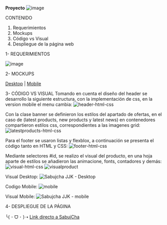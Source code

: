 **Proyecto**  ![image](https://github.com/karolgalindo02/Sabujcha_JJK/assets/133469855/96ac0047-f42d-4d30-b504-d4cdb009e518)

CONTENIDO

1. Requerimientos
2. Mockups
3. Código vs Visual
4. Despliegue de la página web

1- REQUERIMIENTOS

![image](https://github.com/karolgalindo02/Sabujcha_JJK/assets/133469855/8fb34ff8-0d3b-4a19-b4c8-63e70bd5eb54)

2- MOCKUPS

[Desktop](https://drive.google.com/drive/folders/15O58LqLTld3vrdly4R1xSWiiGY_Oe8gX?usp=drive_link) | [Mobile](https://drive.google.com/drive/folders/1o2P3HVosRcUWgLTZDDzQxqDixe4NMcUa?usp=drive_link)

3- CÓDIGO VS VISUAL
Tomando en cuenta el diseño del header se desarrollo la siguiente estructura, con la implementación de css, en la version mobile el menu cambia:
![header-html-css](https://github.com/karolgalindo02/Sabujcha_JJK/assets/122057880/3c0c3cf3-a400-49d0-ad4a-570cfae6d43d)

Con la clase banner se definieron los estilos del apartado de ofertas, en el caso de (latest products, new products y latest news) en contenedores compartieron estilos css, correspondientes a las imagenes grid:
![latestproducts-html-css](https://github.com/karolgalindo02/Sabujcha_JJK/assets/122057880/b98adbe1-2766-455a-90ba-e2592ab3d038)

Para el footer se usaron listas y flexblox, a continuación se presenta el código tanto en HTML y CSS:
![footer-html-css](https://github.com/karolgalindo02/Sabujcha_JJK/assets/122057880/1746b5a2-3677-4c34-8282-51153d554441)


Mediante selectores #id, se realizo el visual del producto, en una hoja aparte de estilos se añadieron las animacione, fonts, contadores y demás:
![visual-html-css](https://github.com/karolgalindo02/Sabujcha_JJK/assets/122057880/6b49e3b5-64b3-4d09-b822-e37bd1c0efbf)
![visualproduct](https://github.com/karolgalindo02/Sabujcha_JJK/assets/122057880/3cb2d232-2fa9-4820-b832-c44cebcf11b9)

Visual Desktop:
![Sabujcha JJK - Desktop](https://github.com/karolgalindo02/Sabujcha_JJK/assets/122057880/bfe3809c-dbe0-4982-9476-6ee064dc86c2)

Codigo Mobile:
![mobile](https://github.com/karolgalindo02/Sabujcha_JJK/assets/122057880/fa67d424-0968-4ac8-9676-280c6e7fbaa9)

Visual Mobile:
![Sabujcha JJK - mobile](https://github.com/karolgalindo02/Sabujcha_JJK/assets/122057880/27e2dde0-987c-46c9-b218-1e9cb7e02037)

4- DESPLIEGUE DE LA PÁGINA

╰⁠(⁠ ⁠･⁠ ⁠ᗜ⁠ ⁠･⁠ ⁠)⁠➝ [Link directo a SabujCha](https://sabujcha-jjk.netlify.app/)
